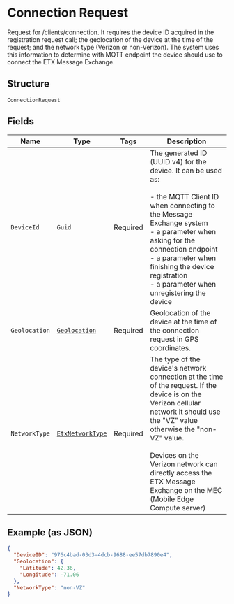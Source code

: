 
# Connection Request

Request for /clients/connection. It requires the device ID acquired in the registration request call; the geolocation of the device at the time of the request; and the network type (Verizon or non-Verizon). The system uses this information to determine with MQTT endpoint the device should use to connect the ETX Message Exchange.

## Structure

`ConnectionRequest`

## Fields

| Name | Type | Tags | Description |
|  --- | --- | --- | --- |
| `DeviceId` | `Guid` | Required | The generated ID (UUID v4) for the device. It can be used as:<br><br>- the MQTT Client ID when connecting to the Message Exchange system<br>- a parameter when asking for the connection endpoint<br>- a parameter when finishing the device registration<br>- a parameter when unregistering the device |
| `Geolocation` | [`Geolocation`](../../doc/models/geolocation.md) | Required | Geolocation of the device at the time of the connection request in GPS coordinates. |
| `NetworkType` | [`EtxNetworkType`](../../doc/models/etx-network-type.md) | Required | The type of the device's network connection at the time of the request. If the device is on the Verizon cellular network it should use the "VZ" value otherwise the "non-VZ" value.<br><br>Devices on the Verizon network can directly access the ETX Message Exchange on the MEC (Mobile Edge Compute server) |

## Example (as JSON)

```json
{
  "DeviceID": "976c4bad-03d3-4dcb-9688-ee57db7890e4",
  "Geolocation": {
    "Latitude": 42.36,
    "Longitude": -71.06
  },
  "NetworkType": "non-VZ"
}
```

